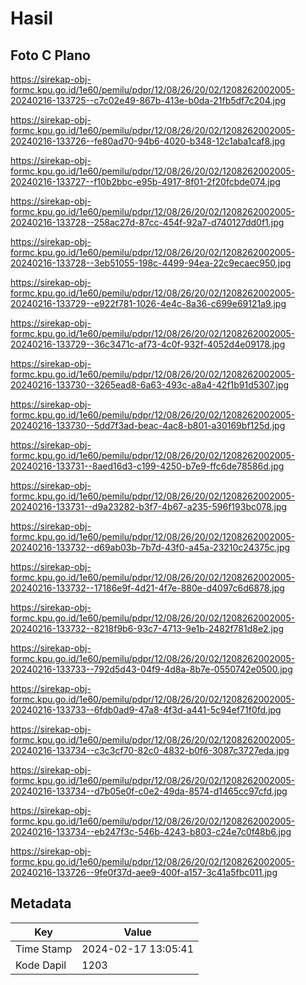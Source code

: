 # Hasil

## Foto C Plano

https://sirekap-obj-formc.kpu.go.id/1e60/pemilu/pdpr/12/08/26/20/02/1208262002005-20240216-133725--c7c02e49-867b-413e-b0da-21fb5df7c204.jpg

https://sirekap-obj-formc.kpu.go.id/1e60/pemilu/pdpr/12/08/26/20/02/1208262002005-20240216-133726--fe80ad70-94b6-4020-b348-12c1aba1caf8.jpg

https://sirekap-obj-formc.kpu.go.id/1e60/pemilu/pdpr/12/08/26/20/02/1208262002005-20240216-133727--f10b2bbc-e95b-4917-8f01-2f20fcbde074.jpg

https://sirekap-obj-formc.kpu.go.id/1e60/pemilu/pdpr/12/08/26/20/02/1208262002005-20240216-133728--258ac27d-87cc-454f-92a7-d740127dd0f1.jpg

https://sirekap-obj-formc.kpu.go.id/1e60/pemilu/pdpr/12/08/26/20/02/1208262002005-20240216-133728--3eb51055-198c-4499-94ea-22c9ecaec950.jpg

https://sirekap-obj-formc.kpu.go.id/1e60/pemilu/pdpr/12/08/26/20/02/1208262002005-20240216-133729--e922f781-1026-4e4c-8a36-c699e69121a9.jpg

https://sirekap-obj-formc.kpu.go.id/1e60/pemilu/pdpr/12/08/26/20/02/1208262002005-20240216-133729--36c3471c-af73-4c0f-932f-4052d4e09178.jpg

https://sirekap-obj-formc.kpu.go.id/1e60/pemilu/pdpr/12/08/26/20/02/1208262002005-20240216-133730--3265ead8-6a63-493c-a8a4-42f1b91d5307.jpg

https://sirekap-obj-formc.kpu.go.id/1e60/pemilu/pdpr/12/08/26/20/02/1208262002005-20240216-133730--5dd7f3ad-beac-4ac8-b801-a30169bf125d.jpg

https://sirekap-obj-formc.kpu.go.id/1e60/pemilu/pdpr/12/08/26/20/02/1208262002005-20240216-133731--8aed16d3-c199-4250-b7e9-ffc6de78586d.jpg

https://sirekap-obj-formc.kpu.go.id/1e60/pemilu/pdpr/12/08/26/20/02/1208262002005-20240216-133731--d9a23282-b3f7-4b67-a235-596f193bc078.jpg

https://sirekap-obj-formc.kpu.go.id/1e60/pemilu/pdpr/12/08/26/20/02/1208262002005-20240216-133732--d69ab03b-7b7d-43f0-a45a-23210c24375c.jpg

https://sirekap-obj-formc.kpu.go.id/1e60/pemilu/pdpr/12/08/26/20/02/1208262002005-20240216-133732--17186e9f-4d21-4f7e-880e-d4097c6d6878.jpg

https://sirekap-obj-formc.kpu.go.id/1e60/pemilu/pdpr/12/08/26/20/02/1208262002005-20240216-133732--8218f9b6-93c7-4713-9e1b-2482f781d8e2.jpg

https://sirekap-obj-formc.kpu.go.id/1e60/pemilu/pdpr/12/08/26/20/02/1208262002005-20240216-133733--792d5d43-04f9-4d8a-8b7e-0550742e0500.jpg

https://sirekap-obj-formc.kpu.go.id/1e60/pemilu/pdpr/12/08/26/20/02/1208262002005-20240216-133733--6fdb0ad9-47a8-4f3d-a441-5c94ef71f0fd.jpg

https://sirekap-obj-formc.kpu.go.id/1e60/pemilu/pdpr/12/08/26/20/02/1208262002005-20240216-133734--c3c3cf70-82c0-4832-b0f6-3087c3727eda.jpg

https://sirekap-obj-formc.kpu.go.id/1e60/pemilu/pdpr/12/08/26/20/02/1208262002005-20240216-133734--d7b05e0f-c0e2-49da-8574-d1465cc97cfd.jpg

https://sirekap-obj-formc.kpu.go.id/1e60/pemilu/pdpr/12/08/26/20/02/1208262002005-20240216-133734--eb247f3c-546b-4243-b803-c24e7c0f48b6.jpg

https://sirekap-obj-formc.kpu.go.id/1e60/pemilu/pdpr/12/08/26/20/02/1208262002005-20240216-133726--9fe0f37d-aee9-400f-a157-3c41a5fbc011.jpg


## Metadata

| Key        | Value               |
| ---------- | ------------------- |
| Time Stamp | 2024-02-17 13:05:41 |
| Kode Dapil | 1203                |



